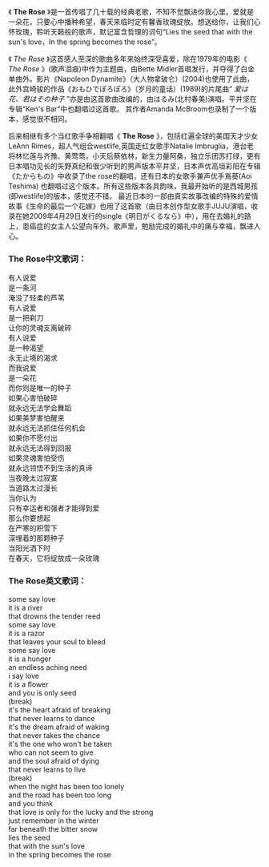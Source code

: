 

《 **The Rose**
》是一首传唱了几十载的经典老歌，不知不觉飘进你我心里。爱就是一朵花，只要心中播种希望，春天来临时定有馨香玫瑰绽放。想送给你，让我们心怀玫瑰，聆听天籁般的歌声，默记富含哲理的词句“Lies
the seed that with the sun's love，In the spring becomes the rose”。

《 _The Rose_ 》这首感人至深的歌曲多年来始终深受喜爱，除在1979年的电影《 _The Rose_ 》(歌声泪痕)中作为主题曲，由Bette
Midler首唱发行，并夺得了白金单曲外。影片《Napoleon
Dynamite》（大人物拿破仑）(2004)也使用了此曲，此外宫崎骏的作品《おもひでぽろぽろ》（岁月的童话）(1989)的片尾曲“
_爱は花、君はその种子_ ”亦是由这首歌曲改编的，由はるみ(北村春美)演唱。平井坚在专辑“Ken's Bar”中也翻唱过这首歌。 其作者Amanda
McBroom也录制了一个版本，感觉很不相同。

后来相继有多个当红歌手争相翻唱《 **The Rose** 》，包括红遍全球的美国天才少女LeAnn
Rimes，超人气组合westlife,英国走红女歌手Natalie
Imbruglia，港台老将林忆莲与齐豫、黄莺莺，小天后蔡依林，新生力量阿桑，独立乐团苏打绿，更有日本唱功见长的矢野真纪和很少听到的男声版本平井坚，日本声优高垣彩阳在专辑《たからもの》中收录了the
rose的翻唱，还有日本的女歌手兼声优手嶌葵(Aoi Teshima)
也翻唱过这个版本。所有这些版本各具韵味，我最开始听的是西城男孩(即westlife)的版本，感觉还不错。
最近日本的一部由真实故事改编的特殊的爱情故事《生命的最后一个花嫁》也用了这首歌（由日本创作型女歌手JUJU演唱，收录在她2009年4月29日发行的single《明日がくるなら》中），用在去婚礼的路上，患癌症的女主人公望向车外。歌声里，勉励完成的婚礼中的痛与幸福，飘进人心。

### The Rose中文歌词：

有人说爱  
是一条河  
淹没了轻柔的芦苇  
有人说爱  
是一把剃刀  
让你的灵魂支离破碎  
有人说爱  
是一种渴望  
永无止境的渴求  
而我说爱  
是一朵花  
而你则是唯一的种子  
如果心害怕破碎  
就永远无法学会舞蹈  
如果美梦害怕醒来  
就永远无法抓住任何机会  
如果你不愿付出  
就永远无法得到回报  
如果灵魂害怕受伤  
就永远领悟不到生活的真谛  
当夜晚太过寂寞  
当道路太过漫长  
当你认为  
只有幸运者和强者才能得到爱  
那么你要想起  
在严寒的积雪下  
深埋着的那颗种子  
当阳光洒下时  
在春天，它将绽放成一朵玫瑰

### The Rose英文歌词：

some say love  
it is a river  
that drowns the tender reed  
some say love  
it is a razor  
that leaves your soul to bleed  
some say love  
it is a hunger  
an endless aching need  
i say love  
it is a flower  
and you is only seed  
(break)  
it's the heart afraid of breaking  
that never learns to dance  
it's the dream afraid of waking  
that never takes the chance  
it's the one who won't be taken  
who can not seem to give  
and the soul afraid of dying  
that never learns to live  
(break)  
when the night has been too lonely  
and the road has been too long  
and you think  
that love is only for the lucky and the strong  
just remember in the winter  
far beneath the bitter snow  
lies the seed  
that with the sun's love  
in the spring becomes the rose

